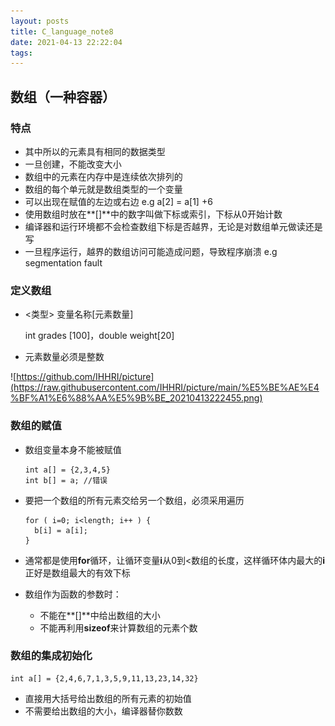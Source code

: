 ```yaml
---
layout: posts
title: C_language_note8
date: 2021-04-13 22:22:04
tags:
---
```


## 数组（一种容器）

### 特点

- 其中所以的元素具有相同的数据类型
- 一旦创建，不能改变大小
- 数组中的元素在内存中是连续依次排列的
- 数组的每个单元就是数组类型的一个变量
- 可以出现在赋值的左边或右边  e.g a[2] = a[1] +6
- 使用数组时放在**[]**中的数字叫做下标或索引，下标从0开始计数
- 编译器和运行环境都不会检查数组下标是否越界，无论是对数组单元做读还是写
- 一旦程序运行，越界的数组访问可能造成问题，导致程序崩溃    e.g segmentation fault

### 定义数组

- <类型> 变量名称[元素数量]

  int grades [100]，double weight[20]

- 元素数量必须是整数

![https://github.com/IHHRI/picture](https://raw.githubusercontent.com/IHHRI/picture/main/%E5%BE%AE%E4%BF%A1%E6%88%AA%E5%9B%BE_20210413222455.png)

### 数组的赋值

- 数组变量本身不能被赋值

  ```
  int a[] = {2,3,4,5}
  int b[] = a; //错误
  ```

  

- 要把一个数组的所有元素交给另一个数组，必须采用遍历

  ```
  for ( i=0; i<length; i++ ) {
  	b[i] = a[i];
  }
  ```

- 通常都是使用**for**循环，让循环变量**i**从0到<数组的长度，这样循环体内最大的**i**正好是数组最大的有效下标

- 数组作为函数的参数时：

  - 不能在**[]**中给出数组的大小
  - 不能再利用**sizeof**来计算数组的元素个数

### 数组的集成初始化

```
int a[] = {2,4,6,7,1,3,5,9,11,13,23,14,32}
```

- 直接用大括号给出数组的所有元素的初始值
- 不需要给出数组的大小，编译器替你数数